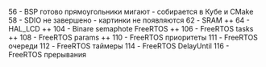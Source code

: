56 -  BSP готово прямоугольники мигают - собирается в Кубе и CMake
58 -  SDIO не завершено - картинки не появляются
62 -  SRAM ++
64 -  HAL_LCD ++
104 - Binare semaphote FreeRTOS ++
106 - FreeRTOS tasks ++
108 - FreeRTOS params ++
110 - FreeRTOS приоритеты
111 - FreeRTOS очереди
112 - FreeRTOS таймеры
114 - FreeRTOS DelayUntil
116 - FreeRTOS прерывания
